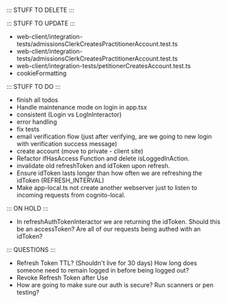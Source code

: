 ::: STUFF TO DELETE :::



::: STUFF TO UPDATE :::
- web-client/integration-tests/admissionsClerkCreatesPractitionerAccount.test.ts
- web-client/integration-tests/admissionsClerkCreatesPractitionerAccount.test.ts
- web-client/integration-tests/petitionerCreatesAccount.test.ts
- cookieFormatting


::: STUFF TO DO :::
- finish all todos
- Handle maintenance mode on login in app.tsx
- consistent (Login vs LogInInteractor)
- error handling
- fix tests
- email verification flow (just after verifying, are we going to new login with verification success message)
- create account (move to private - client site)
- Refactor ifHasAccess Function and delete isLoggedInAction.
- invalidate old refreshToken and idToken upon refresh.
- Ensure idToken lasts longer than how often we are refreshing the idToken (REFRESH_INTERVAL)
- Make app-local.ts not create another webserver just to listen to incoming requests from cognito-local.

::: ON HOLD :::
- In refreshAuthTokenInteractor we are returning the idToken. Should this be an accessToken? Are all of our requests being authed with an idToken?

::: QUESTIONS :::
- Refresh Token TTL? (Shouldn't live for 30 days) 
  How long does someone need to remain logged in before being logged out?
- Revoke Refresh Token after Use
- How are going to make sure our auth is secure? Run scanners or pen testing? 


